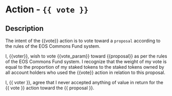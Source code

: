 # Action - `{{ vote }}`

## Description

The intent of the {{vote}} action is to vote toward a `proposal` according to the rules of the EOS Commons Fund system.

I, {{voter}}, wish to vote {{vote_param}} toward {{proposal}} as per the rules of the EOS Commons Fund system. I recognize that the weight of my vote is equal to the proportion of my staked tokens to the staked tokens owned by all account holders who used the {{vote}} action in relation to this proposal.

I, {{ voter }}, agree that I never accepted anything of value in return for the {{ vote }} action toward the {{ proposal }}.
